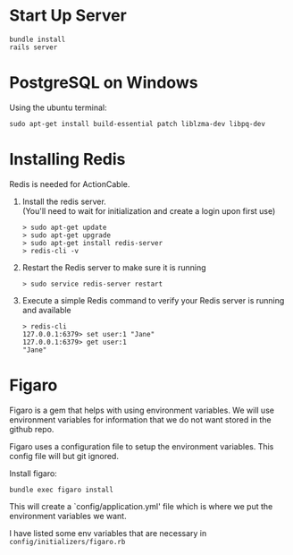 # Start Up Server

```
bundle install
rails server
```

# PostgreSQL on Windows

Using the ubuntu terminal:

```
sudo apt-get install build-essential patch liblzma-dev libpq-dev
```

# Installing Redis

Redis is needed for ActionCable. <br>

1.  Install the redis server. <br>
    (You'll need to wait for initialization and create a login upon first use)
    ```
    > sudo apt-get update
    > sudo apt-get upgrade
    > sudo apt-get install redis-server
    > redis-cli -v
    ```
2. Restart the Redis server to make sure it is running
    ```
    > sudo service redis-server restart
    ```
3. Execute a simple Redis command to verify your Redis server is running and available
    ```
    > redis-cli
    127.0.0.1:6379> set user:1 "Jane"
    127.0.0.1:6379> get user:1
    "Jane"
    ```

# Figaro

Figaro is a gem that helps with using environment variables. We will use environment
variables for information that we do not want stored in the github repo.

Figaro uses a configuration file to setup the environment variables. This config file
will but git ignored.

Install figaro:

```
bundle exec figaro install
```

This will create a `config/application.yml' file which is where we put the environment
variables we want.

I have listed some env variables that are necessary in `config/initializers/figaro.rb`
